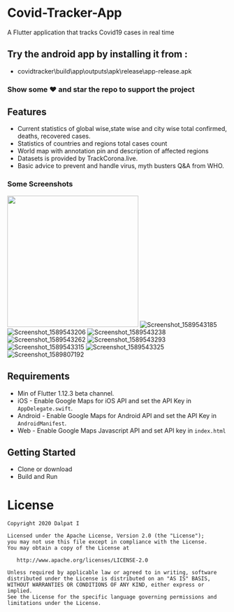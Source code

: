 # Covid-Tracker-App
A Flutter application that tracks Covid19 cases in real time


## Try the android app by installing it from :
- covidtracker\build\app\outputs\apk\release\app-release.apk

### Show some :heart: and star the repo to support the project

## Features
- Current statistics of global wise,state wise and city wise total confirmed, deaths, recovered cases.
- Statistics of countries and regions total cases count
- World map with annotation pin and description of affected regions
- Datasets is provided by TrackCorona.live.
- Basic advice to prevent and handle virus,  myth busters Q&A from WHO.

### Some Screenshots

<img src="
https://user-images.githubusercontent.com/49696449/82310933-a5b54380-99e2-11ea-877f-a28a1ee4278e.png" height="300em" />
![Screenshot_1589543185](https://user-images.githubusercontent.com/49696449/82310990-bcf43100-99e2-11ea-859e-ee3f264a6ae9.png)
![Screenshot_1589543206](https://user-images.githubusercontent.com/49696449/82311008-c41b3f00-99e2-11ea-827e-d7bff4e03070.png)
![Screenshot_1589543238](https://user-images.githubusercontent.com/49696449/82311022-c8475c80-99e2-11ea-8bab-d9dfda8100e1.png)
![Screenshot_1589543262](https://user-images.githubusercontent.com/49696449/82311039-cd0c1080-99e2-11ea-83e8-8ed196025bf6.png)
![Screenshot_1589543293](https://user-images.githubusercontent.com/49696449/82311054-d1382e00-99e2-11ea-935c-990f30f542d2.png)
![Screenshot_1589543315](https://user-images.githubusercontent.com/49696449/82311063-d5644b80-99e2-11ea-9982-23cf1707c29f.png)
![Screenshot_1589543325](https://user-images.githubusercontent.com/49696449/82311070-d7c6a580-99e2-11ea-991c-15ac9b4a7cd9.png)
![Screenshot_1589807192](https://user-images.githubusercontent.com/49696449/82311080-db5a2c80-99e2-11ea-8533-b5cd9c2915ef.png)


## Requirements
- Min of Flutter 1.12.3 beta channel.
- iOS - Enable Google Maps for iOS API and set the API Key in `AppDelegate.swift`.
- Android - Enable Google Maps for Android API and set the API Key in `AndroidManifest`.
- Web - Enable Google Maps Javascript API and set API key in `index.html`

## Getting Started
- Clone or download
- Build and Run

# License

    Copyright 2020 Dalpat I

    Licensed under the Apache License, Version 2.0 (the "License");
    you may not use this file except in compliance with the License.
    You may obtain a copy of the License at

       http://www.apache.org/licenses/LICENSE-2.0

    Unless required by applicable law or agreed to in writing, software
    distributed under the License is distributed on an "AS IS" BASIS,
    WITHOUT WARRANTIES OR CONDITIONS OF ANY KIND, either express or implied.
    See the License for the specific language governing permissions and
    limitations under the License.
